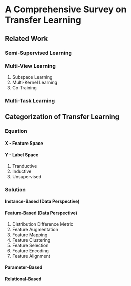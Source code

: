 # A Comprehensive Survey on Transfer Learning

## Related Work

### Semi-Supervised Learning

### Multi-View Learning
1. Subspace Learning
2. Multi-Kernel Learning
3. Co-Training

### Multi-Task Learning

## Categorization of Transfer Learning

### Equation 

#### X - Feature Space

#### Y - Label Space

1. Tranductive
1. Inductive
1. Unsupervised

### Solution

#### Instance-Based (Data Perspective)

#### Feature-Based (Data Perspective)
1. Distribution Difference Metric
2. Feature Augmentation
3. Feature Mapping
4. Feature Clustering
5. Feature Selection
6. Feature Encoding
7. Feature Alignment

#### Parameter-Based

#### Relational-Based